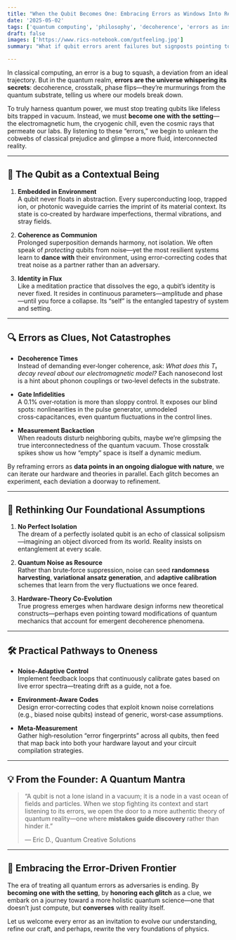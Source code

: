 ```yaml
---
title: "When the Qubit Becomes One: Embracing Errors as Windows Into Reality"  
date: '2025-05-02'  
tags: ['quantum computing', 'philosophy', 'decoherence', 'errors as insight', 'reality']  
draft: false  
images: ['https://www.rics-notebook.com/gutfeeling.jpg']
summary: "What if qubit errors arent failures but signposts pointing to flaws in our assumptions about the universe? By becoming one with the setting—the hardware, the noise, the cosmic context—we discover that every glitch is a clue to a deeper theory of reality."  

---
```


In classical computing, an error is a bug to squash, a deviation from an ideal trajectory. But in the quantum realm, **errors are the universe whispering its secrets**: decoherence, crosstalk, phase flips—they’re murmurings from the quantum substrate, telling us where our models break down.  

To truly harness quantum power, we must stop treating qubits like lifeless bits trapped in vacuum. Instead, we must **become one with the setting**—the electromagnetic hum, the cryogenic chill, even the cosmic rays that permeate our labs. By listening to these “errors,” we begin to unlearn the cobwebs of classical prejudice and glimpse a more fluid, interconnected reality.

---

## 🌌 The Qubit as a Contextual Being

1. **Embedded in Environment**  
   A qubit never floats in abstraction. Every superconducting loop, trapped ion, or photonic waveguide carries the imprint of its material context. Its state is co‑created by hardware imperfections, thermal vibrations, and stray fields.

2. **Coherence as Communion**  
   Prolonged superposition demands harmony, not isolation. We often speak of *protecting* qubits from noise—yet the most resilient systems learn to **dance with** their environment, using error‑correcting codes that treat noise as a partner rather than an adversary.

3. **Identity in Flux**  
   Like a meditation practice that dissolves the ego, a qubit’s identity is never fixed. It resides in continuous parameters—amplitude and phase—until you force a collapse. Its “self” is the entangled tapestry of system and setting.

---

## 🔍 Errors as Clues, Not Catastrophes

- **Decoherence Times**  
  Instead of demanding ever‑longer coherence, ask: *What does this T₁ decay reveal about our electromagnetic model?* Each nanosecond lost is a hint about phonon couplings or two‑level defects in the substrate.

- **Gate Infidelities**  
  A 0.1% over‑rotation is more than sloppy control. It exposes our blind spots: nonlinearities in the pulse generator, unmodeled cross‑capacitances, even quantum fluctuations in the control lines.

- **Measurement Backaction**  
  When readouts disturb neighboring qubits, maybe we’re glimpsing the true interconnectedness of the quantum vacuum. Those crosstalk spikes show us how “empty” space is itself a dynamic medium.

By reframing errors as **data points in an ongoing dialogue with nature**, we can iterate our hardware and theories in parallel. Each glitch becomes an experiment, each deviation a doorway to refinement.

---

## 🔄 Rethinking Our Foundational Assumptions

1. **No Perfect Isolation**  
   The dream of a perfectly isolated qubit is an echo of classical solipsism—imagining an object divorced from its world. Reality insists on entanglement at every scale.

2. **Quantum Noise as Resource**  
   Rather than brute‑force suppression, noise can seed **randomness harvesting**, **variational ansatz generation**, and **adaptive calibration** schemes that learn from the very fluctuations we once feared.

3. **Hardware‑Theory Co‑Evolution**  
   True progress emerges when hardware design informs new theoretical constructs—perhaps even pointing toward modifications of quantum mechanics that account for emergent decoherence phenomena.

---

## 🛠️ Practical Pathways to Oneness

- **Noise‑Adaptive Control**  
  Implement feedback loops that continuously calibrate gates based on live error spectra—treating drift as a guide, not a foe.

- **Environment‑Aware Codes**  
  Design error‑correcting codes that exploit known noise correlations (e.g., biased noise qubits) instead of generic, worst‑case assumptions.

- **Meta‑Measurement**  
  Gather high‑resolution “error fingerprints” across all qubits, then feed that map back into both your hardware layout and your circuit compilation strategies.

---

## 💡 From the Founder: A Quantum Mantra

> “A qubit is not a lone island in a vacuum; it is a node in a vast ocean of fields and particles. When we stop fighting its context and start listening to its errors, we open the door to a more authentic theory of quantum reality—one where **mistakes guide discovery** rather than hinder it.”  
>  
> — Eric D., Quantum Creative Solutions

---

## 🌿 Embracing the Error‑Driven Frontier

The era of treating all quantum errors as adversaries is ending. By **becoming one with the setting**, by **honoring each glitch** as a clue, we embark on a journey toward a more holistic quantum science—one that doesn’t just compute, but **converses** with reality itself.

Let us welcome every error as an invitation to evolve our understanding, refine our craft, and perhaps, rewrite the very foundations of physics.  

